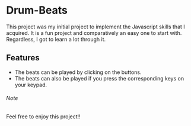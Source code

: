 # Drum-Beats
This project was my initial project to implement the Javascript skills that I acquired. It is a fun project and comparatively an easy one to start with. Regardless, I got to learn a lot through it.

## Features
- The beats can be played by clicking on the buttons.
- The beats can also be played if you press the corresponding keys on your keypad.

###### Note
Feel free to enjoy this project!!
